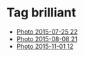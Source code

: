 <!--
title: Tag brilliant
date: 2020-06-28T14:56:50.458Z
tags:
-->
# Tag brilliant

 * [Photo 2015-07-25 22](125031389782.md)
 * [Photo 2015-08-08 21](126202669317.md)
 * [Photo 2015-11-01 12](132328483412.md)